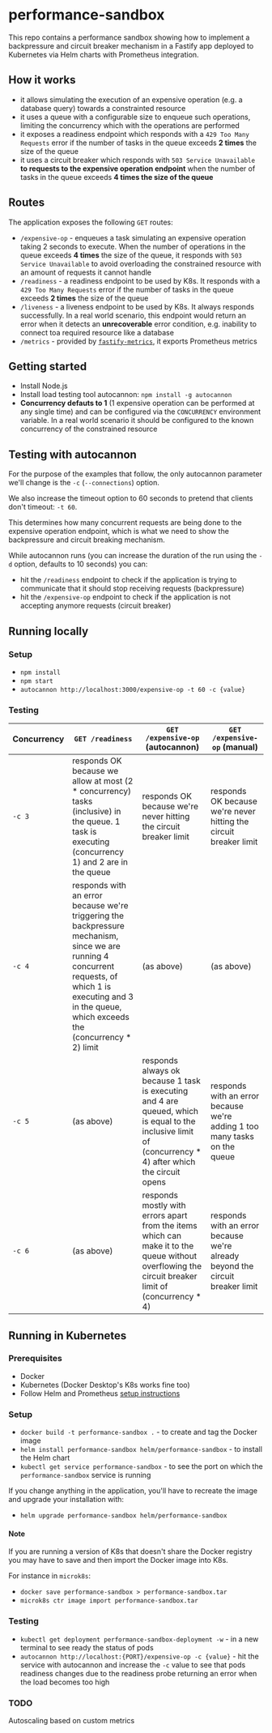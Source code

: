 # performance-sandbox

This repo contains a performance sandbox showing how to implement a backpressure and circuit breaker mechanism in a Fastify app deployed to Kubernetes via Helm charts with Prometheus integration.

## How it works

- it allows simulating the execution of an expensive operation (e.g. a database query) towards a constrainted resource
- it uses a queue with a configurable size to enqueue such operations, limiting the concurrency which with the operations are performed
- it exposes a readiness endpoint which responds with a `429 Too Many Requests` error if the number of tasks in the queue exceeds **2 times** the size of the queue
- it uses a circuit breaker which responds with `503 Service Unavailable` **to requests to the expensive operation endpoint** when the number of tasks in the queue exceeds **4 times the size of the queue**

## Routes

The application exposes the following `GET` routes:

- `/expensive-op` - enqueues a task simulating an expensive operation taking 2 seconds to execute. When the number of operations in the queue exceeds **4 times** the size of the queue, it responds with `503 Service Unavailable` to avoid overloading the constrained resource with an amount of requests it cannot handle
- `/readiness` - a readiness endpoint to be used by K8s. It responds with a `429 Too Many Requests` error if the number of tasks in the queue exceeds **2 times** the size of the queue
- `/liveness` - a liveness endpoint to be used by K8s. It always responds successfully. In a real world scenario, this endpoint would return an error when it detects an **unrecoverable** error condition, e.g. inability to connect toa required resource like a database
- `/metrics` - provided by [`fastify-metrics`](https://www.npmjs.com/package/fastify-metrics), it exports Prometheus metrics

## Getting started

- Install Node.js
- Install load testing tool autocannon: `npm install -g autocannon`
- **Concurrency defauts to 1** (1 expensive operation can be performed at any single time) and can be configured via the `CONCURRENCY` environment variable. In a real world scenario it should be configured to the known concurrency of the constrained resource

## Testing with autocannon

For the purpose of the examples that follow, the only autocannon parameter we'll change is the `-c` (`--connections`) option. 

We also increase the timeout option to 60 seconds to pretend that clients don't timeout: `-t 60`.

This determines how many concurrent requests are being done to the expensive operation endpoint, which is what we need to show the backpressure and circuit breaking mechanism.

While autocannon runs (you can increase the duration of the run using the `-d` option, defaults to 10 seconds) you can:

- hit the `/readiness` endpoint to check if the application is trying to communicate that it should stop receiving requests (backpressure)
- hit the `/expensive-op` endpoint to check if the application is not accepting anymore requests (circuit breaker)

## Running locally

### Setup

- `npm install`
- `npm start`
- `autocannon http://localhost:3000/expensive-op -t 60 -c {value}` 

### Testing

| Concurrency | `GET /readiness`  |  `GET /expensive-op` (autocannon) | `GET /expensive-op` (manual) |
|--- | --- | --- | --- |
| `-c 3` | responds OK because we allow at most (2 * concurrency) tasks (inclusive) in the queue. 1 task is executing (concurrency 1) and 2 are in the queue | responds OK because we're never hitting the circuit breaker limit  | responds OK because we're never hitting the circuit breaker limit  |
| `-c 4` | responds with an error because we're triggering the backpressure mechanism, since we are running 4 concurrent requests, of which 1 is executing and 3 in the queue, which exceeds the (concurrency * 2) limit | (as above)  | (as above) |
| `-c 5` | (as above) | responds always ok because 1 task is executing and 4 are queued, which is equal to the inclusive limit of (concurrency * 4) after which the circuit opens | responds with an error because we're adding 1 too many tasks on the queue |
| `-c 6` | (as above) | responds mostly with errors apart from the items which can make it to the queue without overflowing the circuit breaker limit of (concurrency * 4)  | responds with an error because we're already beyond the circuit breaker limit |


## Running in Kubernetes

### Prerequisites

- Docker
- Kubernetes (Docker Desktop's K8s works fine too)
- Follow Helm and Prometheus [setup instructions](./helm/performance-sandbox/README.md)

### Setup

- `docker build -t performance-sandbox .` - to create and tag the Docker image
- `helm install performance-sandbox helm/performance-sandbox` - to install the Helm chart
- `kubectl get service performance-sandbox` - to see the port on which the `performance-sandbox` service is running

If you change anything in the application, you'll have to recreate the image and upgrade your installation with:

- `helm upgrade performance-sandbox helm/performance-sandbox`

#### Note

If you are running a version of K8s that doesn't share the Docker registry you may have to save and then import the Docker image into K8s.

For instance in `microk8s`:

- `docker save performance-sandbox > performance-sandbox.tar`
- `microk8s ctr image import performance-sandbox.tar`

### Testing

- `kubectl get deployment performance-sandbox-deployment -w` - in a new terminal to see ready the status of pods
- `autocannon http://localhost:{PORT}/expensive-op -c {value}` - hit the service with autocannon and increase the `-c` value to see that pods readiness changes due to the readiness probe returning an error when the load becomes too high

### TODO

Autoscaling based on custom metrics
